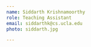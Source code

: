 ```yaml
---
name: Siddarth Krishnamoorthy
role: Teaching Assistant
email: siddarthk@cs.ucla.edu
photo: siddarth.jpg

---
```

